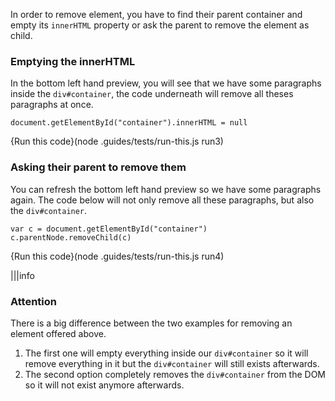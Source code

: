 In order to remove element, you have to find their parent container and empty its `innerHTML` property or ask the parent to remove the element as child.

### Emptying the innerHTML

In the bottom left hand preview, you will see that we have some paragraphs inside the `div#container`, the code underneath will remove all theses paragraphs at once.

```
document.getElementById("container").innerHTML = null
```

{Run this code}(node .guides/tests/run-this.js run3)


### Asking their parent to remove them

You can refresh the bottom left hand preview so we have some paragraphs again. The code below will not only remove all these paragraphs, but also the `div#container`.

```
var c = document.getElementById("container")
c.parentNode.removeChild(c)
```
{Run this code}(node .guides/tests/run-this.js run4)


|||info

### Attention

There is a big difference between the two examples for removing an element offered above.
1. The first one will empty everything inside our `div#container` so it will remove everything in it but the `div#container` will still exists afterwards.
1. The second option completely removes the `div#container` from the DOM so it will not exist anymore afterwards.